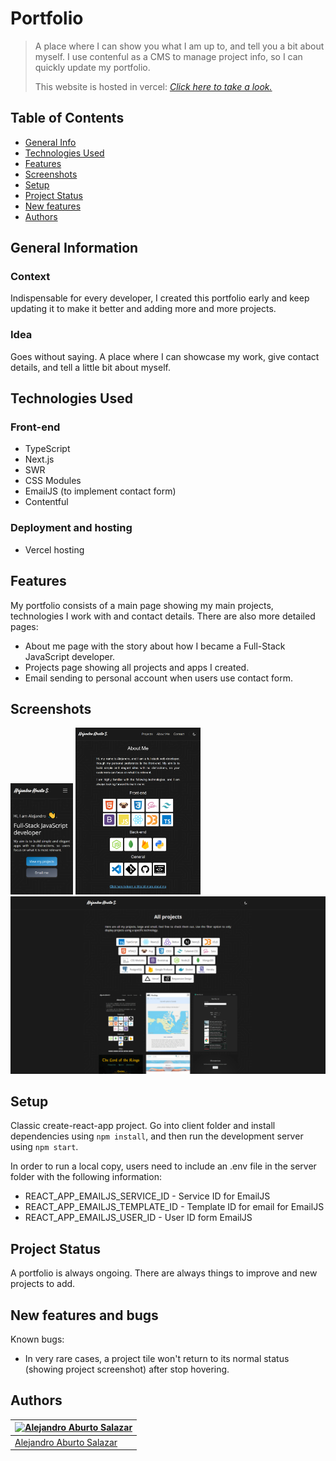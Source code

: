 # Portfolio
> A place where I can show you what I am up to, and tell you a bit about myself. I use contenful as a CMS to manage project info, so I can quickly update my portfolio.
>
> This website is hosted in vercel: [_Click here to take a look._](https://portfolio-aburto22.vercel.app/)

## Table of Contents
* [General Info](#general-information)
* [Technologies Used](#technologies-used)
* [Features](#features)
* [Screenshots](#screenshots)
* [Setup](#setup)
* [Project Status](#project-status)
* [New features](#new-features)
* [Authors](#authors)


## General Information
### Context
Indispensable for every developer, I created this portfolio early and keep updating it to make it better and adding more and more projects.

### Idea
Goes without saying. A place where I can showcase my work, give contact details, and tell a little bit about myself.

## Technologies Used
### Front-end
- TypeScript
- Next.js
- SWR
- CSS Modules
- EmailJS (to implement contact form)
- Contentful

### Deployment and hosting
- Vercel hosting


## Features
My portfolio consists of a main page showing my main projects, technologies I work with and contact details. There are also more detailed pages:
- About me page with the story about how I became a Full-Stack JavaScript developer.
- Projects page showing all projects and apps I created.
- Email sending to personal account when users use contact form.


## Screenshots
<img src="./screenshots/mobile.png" width="100"> <img src="./screenshots/tablet.png" width="200"> <img src="./screenshots/laptop.png" width="600">


## Setup
Classic create-react-app project. Go into client folder and install dependencies using `npm install`, and then run the development server using `npm start`.

In order to run a local copy, users need to include an .env file in the server folder with the following information:
- REACT_APP_EMAILJS_SERVICE_ID - Service ID for EmailJS
- REACT_APP_EMAILJS_TEMPLATE_ID - Template ID for email for EmailJS 
- REACT_APP_EMAILJS_USER_ID - User ID form EmailJS


## Project Status
A portfolio is always ongoing. There are always things to improve and new projects to add.


## New features and bugs
Known bugs:
- In very rare cases, a project tile won't return to its normal status (showing project screenshot) after stop hovering.


## Authors

| [![Alejandro Aburto Salazar](https://avatars.githubusercontent.com/u/75444835?v=4&s=144)](https://github.com/aburto22) |
| ---------------------------------------------------------------------------------------------------------------------- |
| [Alejandro Aburto Salazar](https://github.com/aburto22)                                                                |